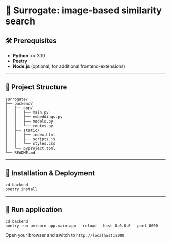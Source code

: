 # 🚀 Surrogate: image-based similarity search

## 🛠 Prerequisites
- **Python** >= 3.10
- **Poetry**
- **Node.js** (optional, for additional frontend-extensions)
---

## 📂 Project Structure
```
surrogate/
├── backend/
│   ├── app/
│   │   ├── main.py
│   │   ├── embeddings.py
│   │   ├── models.py
│   │   └── routes.py
│   ├── static/
│   │   ├── index.html
│   │   ├── scripts.js
│   │   └── styles.css
│   └── pyproject.toml
└── README.md
```

---

## 🔧 Installation & Deployment
```
cd backend
poetry install
```

---

## 🚀 Run application

```
cd backend
poetry run uvicorn app.main:app --reload --host 0.0.0.0 --port 8000
```
Open your browser and switch to `http://localhost:8000`
